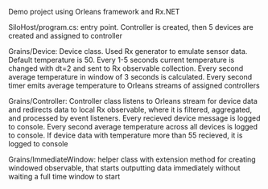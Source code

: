 Demo project using Orleans framework and Rx.NET


SiloHost/program.cs: entry point. Controller is created, then 5 devices are created and assigned to controller

Grains/Device: Device class. Used Rx generator to emulate sensor data. Default temperature is 50. Every 1-5 seconds current temperature is changed with dt=2 and sent to Rx observable collection. Every second average temperature in window of 3 seconds 
 is calculated. Every second timer emits average temperature to Orleans streams of assigned controllers
 
 Grains/Controller: Controller class listens to Orleans stream for device data and redirects data to local Rx observable, where it is filtered, aggregated, and processed by event listeners. Every recieved device message is logged to console. Every second average temperature across all devices is logged to console. If device data with temperature more than 55 recieved, it is logged to console
 
 Grains/ImmediateWindow: helper class with extension method for creating windowed observable, that starts outputting data immediately without waiting a full time window to start